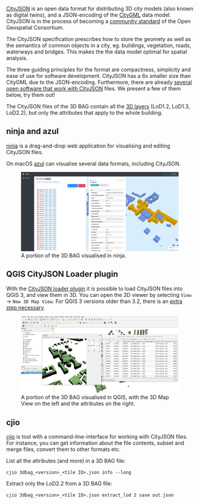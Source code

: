 [CityJSON](https://www.cityjson.org/) is an open data format for distributing 3D city models (also known as digital twins), and a JSON-encoding of the [CityGML](https://www.ogc.org/standards/citygml) data model. CityJSON is in the process of becoming a [community standard](https://www.ogc.org/standards/community) of the Open Geospatial Consortium.

The CityJSON specification prescribes how to store the geomety as well as the semantics of common objects in a city, eg. buildings, vegetation, roads, waterways and bridges. This makes the the data model optimal for spatial analysis.

The three guiding principles for the format are compactness, simplicity and ease of use for software development. CityJSON has a 6x smaller size than CityGML due to the JSON-encoding. Furthermore, there are already [several open software that work with CityJSON](https://www.cityjson.org/software/) files. We present a few of them below, try them out!

The CityJSON files of the 3D BAG contain all the [3D layers](../../schema/layers/#data-layers) (LoD1.2, LoD1.3, LoD2.2), but only the attributes that apply to the whole building.

## ninja and azul

[ninja](http://ninja.cityjson.org/) is a drag-and-drop web application for visualising and editing CityJSON files.

On macOS [azul](https://github.com/tudelft3d/azul) can visualise several data formats, including CityJSON.

<figure>
  <img src="../../../images_common/ninja.jpg" />
  <figcaption>A portion of the 3D BAG visualised in ninja.</figcaption>
</figure>


## QGIS CityJSON Loader plugin

With the [CityJSON loader plugin](https://github.com/cityjson/cityjson-qgis-plugin) it is possible to load CityJSON files into QGIS 3, and view them in 3D. You can open the 3D viewer by selecting `View` -> `New 3D Map View`. For QGIS 3 versions older than 3.2, there is an [extra step necessary](https://github.com/cityjson/cityjson-qgis-plugin#3d-view-in-qgis-30).

<figure>
  <img src="../../../images_common/qgis.jpg" />
  <figcaption>A portion of the 3D BAG visualised in QGIS, with the 3D Map View on the left and the attributes on the right.</figcaption>
</figure>

## cjio

[cjio](https://github.com/cityjson/cjio) is tool with a command-line-interface for working with CityJSON files. For instance, you can get information about the file contents, subset and merge files, convert them to other formats etc.

List all the attributes (and more) in a 3D BAG file:

```shell
cjio 3dbag_<version>_<tile ID>.json info --long
```

Extract only the LoD2.2 from a 3D BAG file:

```shell
cjio 3dbag_<version>_<tile ID>.json extract_lod 2 save out.json
```